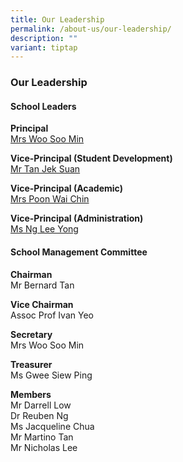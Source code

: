 ```yaml
---
title: Our Leadership
permalink: /about-us/our-leadership/
description: ""
variant: tiptap
---
```

<h3><strong>Our Leadership</strong></h3>
<h4><strong>School Leaders</strong></h4>
<p><strong>Principal</strong>
<br><a href="mailto:catholic_jc@moe.edu.sg" rel="noopener noreferrer nofollow" target="_blank">Mrs Woo Soo Min</a>
</p>
<p><strong>Vice-Principal (Student Development)</strong>
<br><a href="mailto:catholic_jc@moe.edu.sg" rel="noopener noreferrer nofollow" target="_blank">Mr Tan Jek Suan</a>
</p>
<p><strong>Vice-Principal (Academic)</strong>
<br><a href="mailto:catholic_jc@moe.edu.sg" rel="noopener noreferrer nofollow" target="_blank">Mrs Poon Wai Chin</a>
</p>
<p><strong>Vice-Principal (Administration)</strong>
<br><a href="mailto:catholic_jc@moe.edu.sg" rel="noopener noreferrer nofollow" target="_blank">Ms Ng Lee Yong</a>
</p>
<h4><strong>School Management Committee</strong></h4>
<p><strong>Chairman</strong>
<br>Mr Bernard Tan</p>
<p><strong>Vice Chairman</strong>
<br>Assoc Prof Ivan Yeo</p>
<p><strong>Secretary</strong>
<br>Mrs Woo Soo Min</p>
<p><strong>Treasurer</strong>
<br>Ms Gwee Siew Ping</p>
<p><strong>Members</strong>
<br>Mr Darrell Low
<br>Dr Reuben Ng
<br>Ms Jacqueline Chua
<br>Mr Martino Tan
<br>Mr Nicholas Lee</p>
